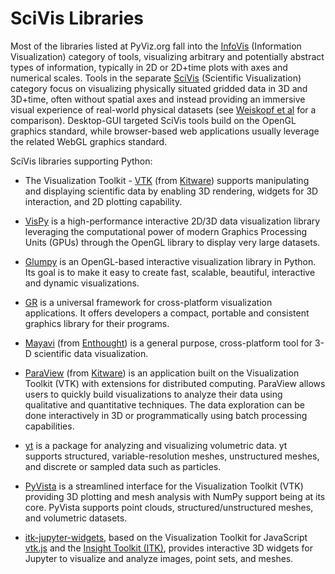 # SciVis Libraries

Most of the libraries listed at PyViz.org fall into the [InfoVis](http://ieeevis.org/year/2019/info/call-participation/infovis-paper-types) (Information Visualization) category of tools, visualizing arbitrary and potentially abstract types of information, typically in 2D or 2D+time plots with axes and numerical scales. Tools in the separate [SciVis](http://ieeevis.org/year/2019/info/call-participation/scivis-paper-types) (Scientific Visualization) category focus on visualizing physically situated gridded data in 3D and 3D+time, often without spatial axes and instead providing an immersive visual experience of real-world physical datasets (see [Weiskopf et al](https://pdfs.semanticscholar.org/86aa/dffeae1912a404ee66223774d6a45eefb438.pdf) for a comparison). Desktop-GUI targeted SciVis tools build on the OpenGL graphics standard, while browser-based web applications usually leverage the related WebGL graphics standard.

SciVis libraries supporting Python:

- The Visualization Toolkit - [VTK](https://vtk.org) (from [Kitware](https://www.kitware.com/)) supports manipulating and displaying scientific data by enabling 3D rendering, widgets for 3D interaction, and 2D plotting capability.

- [VisPy](http://vispy.org) is a high-performance interactive 2D/3D data visualization library leveraging the computational power of modern Graphics Processing Units (GPUs) through the OpenGL library to display very large datasets.

- [Glumpy](https://glumpy.github.io) is an OpenGL-based interactive visualization library in Python. Its goal is to make it easy to create fast, scalable, beautiful, interactive and dynamic visualizations.

- [GR](https://gr-framework.org) is a universal framework for cross-platform visualization applications. It offers developers a compact, portable and consistent graphics library for their programs.

- [Mayavi](https://docs.enthought.com/mayavi/mayavi) (from [Enthought](https://www.enthought.com/)) is a general purpose, cross-platform tool for 3-D scientific data visualization.

- [ParaView](https://www.paraview.org) (from [Kitware](https://www.kitware.com/)) is an application built on the Visualization Toolkit (VTK) with extensions for distributed computing. ParaView allows users to quickly build visualizations to analyze their data using qualitative and quantitative techniques. The data exploration can be done interactively in 3D or programmatically using batch processing capabilities.

- [yt](https://yt-project.org) is a package for analyzing and visualizing volumetric data. yt supports structured, variable-resolution meshes, unstructured meshes, and discrete or sampled data such as particles.

- [PyVista](http://www.pyvista.org) is a streamlined interface for the Visualization Toolkit (VTK) providing 3D plotting and mesh analysis with NumPy support being at its core. PyVista supports point clouds, structured/unstructured meshes, and volumetric datasets.

- [itk-jupyter-widgets](https://github.com/InsightSoftwareConsortium/itk-jupyter-widgets), based on the Visualization Toolkit for JavaScript [vtk.js](https://kitware.github.io/vtk-js/index.html) and the [Insight Toolkit (ITK)](https://www.itk.org/), provides interactive 3D widgets for Jupyter to visualize and analyze images, point sets, and meshes.
